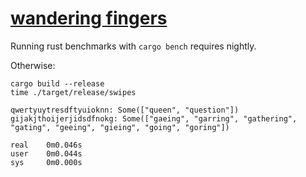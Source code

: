 # [wandering fingers](https://www.reddit.com/r/dailyprogrammer/comments/53ijnb/20160919_challenge_284_easy_wandering_fingers/)

Running rust benchmarks with `cargo bench` requires nightly.

Otherwise:
```
cargo build --release
time ./target/release/swipes

qwertyuytresdftyuioknn: Some(["queen", "question"])
gijakjthoijerjidsdfnokg: Some(["gaeing", "garring", "gathering", "gating", "geeing", "gieing", "going", "goring"])

real    0m0.046s
user    0m0.044s
sys     0m0.000s
```

